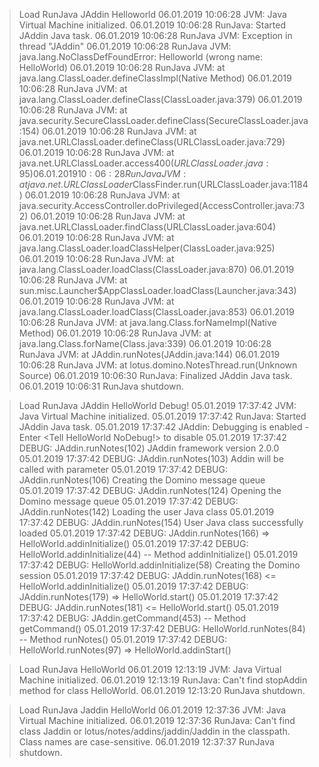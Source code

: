> Load RunJava JAddin Helloworld
06.01.2019 10:06:28   JVM: Java Virtual Machine initialized.
06.01.2019 10:06:28   RunJava: Started JAddin Java task.
06.01.2019 10:06:28   RunJava JVM: Exception in thread "JAddin"
06.01.2019 10:06:28   RunJava JVM: java.lang.NoClassDefFoundError: Helloworld (wrong name: HelloWorld)
06.01.2019 10:06:28   RunJava JVM:      at java.lang.ClassLoader.defineClassImpl(Native Method)
06.01.2019 10:06:28   RunJava JVM:      at java.lang.ClassLoader.defineClass(ClassLoader.java:379)
06.01.2019 10:06:28   RunJava JVM:      at java.security.SecureClassLoader.defineClass(SecureClassLoader.java:154)
06.01.2019 10:06:28   RunJava JVM:      at java.net.URLClassLoader.defineClass(URLClassLoader.java:729)
06.01.2019 10:06:28   RunJava JVM:      at java.net.URLClassLoader.access$400(URLClassLoader.java:95)
06.01.2019 10:06:28   RunJava JVM:      at java.net.URLClassLoader$ClassFinder.run(URLClassLoader.java:1184)
06.01.2019 10:06:28   RunJava JVM:      at java.security.AccessController.doPrivileged(AccessController.java:732)
06.01.2019 10:06:28   RunJava JVM:      at java.net.URLClassLoader.findClass(URLClassLoader.java:604)
06.01.2019 10:06:28   RunJava JVM:      at java.lang.ClassLoader.loadClassHelper(ClassLoader.java:925)
06.01.2019 10:06:28   RunJava JVM:      at java.lang.ClassLoader.loadClass(ClassLoader.java:870)
06.01.2019 10:06:28   RunJava JVM:      at sun.misc.Launcher$AppClassLoader.loadClass(Launcher.java:343)
06.01.2019 10:06:28   RunJava JVM:      at java.lang.ClassLoader.loadClass(ClassLoader.java:853)
06.01.2019 10:06:28   RunJava JVM:      at java.lang.Class.forNameImpl(Native Method)
06.01.2019 10:06:28   RunJava JVM:      at java.lang.Class.forName(Class.java:339)
06.01.2019 10:06:28   RunJava JVM:      at JAddin.runNotes(JAddin.java:144)
06.01.2019 10:06:28   RunJava JVM:      at lotus.domino.NotesThread.run(Unknown Source)
06.01.2019 10:06:30   RunJava: Finalized JAddin Java task.
06.01.2019 10:06:31   RunJava shutdown.



> Load RunJava JAddin HelloWorld Debug!
05.01.2019 17:37:42   JVM: Java Virtual Machine initialized.
05.01.2019 17:37:42   RunJava: Started JAddin Java task.
05.01.2019 17:37:42   JAddin: Debugging is enabled - Enter <Tell HelloWorld NoDebug!> to disable
05.01.2019 17:37:42   DEBUG: JAddin.runNotes(102)           JAddin framework version 2.0.0
05.01.2019 17:37:42   DEBUG: JAddin.runNotes(103)           Addin <HelloWorld> will be called with parameter <null>
05.01.2019 17:37:42   DEBUG: JAddin.runNotes(106)           Creating the Domino message queue
05.01.2019 17:37:42   DEBUG: JAddin.runNotes(124)           Opening the Domino message queue
05.01.2019 17:37:42   DEBUG: JAddin.runNotes(142)           Loading the user Java class <HelloWorld>
05.01.2019 17:37:42   DEBUG: JAddin.runNotes(154)           User Java class <HelloWorld> successfully loaded
05.01.2019 17:37:42   DEBUG: JAddin.runNotes(166)           => HelloWorld.addinInitialize()
05.01.2019 17:37:42   DEBUG: HelloWorld.addinInitialize(44) -- Method addinInitialize()
05.01.2019 17:37:42   DEBUG: HelloWorld.addinInitialize(58) Creating the Domino session
05.01.2019 17:37:42   DEBUG: JAddin.runNotes(168)           <= HelloWorld.addinInitialize()
05.01.2019 17:37:42   DEBUG: JAddin.runNotes(179)           => HelloWorld.start()
05.01.2019 17:37:42   DEBUG: JAddin.runNotes(181)           <= HelloWorld.start()
05.01.2019 17:37:42   DEBUG: JAddin.getCommand(453)         -- Method getCommand()
05.01.2019 17:37:42   DEBUG: HelloWorld.runNotes(84)        -- Method runNotes()
05.01.2019 17:37:42   DEBUG: HelloWorld.runNotes(97)        => HelloWorld.addinStart()

> Load RunJava HelloWorld
06.01.2019 12:13:19   JVM: Java Virtual Machine initialized.
06.01.2019 12:13:19   RunJava: Can't find stopAddin method for class HelloWorld.
06.01.2019 12:13:20   RunJava shutdown.

> Load RunJava Jaddin HelloWorld
06.01.2019 12:37:36   JVM: Java Virtual Machine initialized.
06.01.2019 12:37:36   RunJava: Can't find class Jaddin or lotus/notes/addins/jaddin/Jaddin in the classpath.  Class names are case-sensitive.
06.01.2019 12:37:37   RunJava shutdown.



